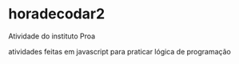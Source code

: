 # horadecodar2

Atividade do instituto Proa

atividades feitas em javascript para praticar lógica de programação

